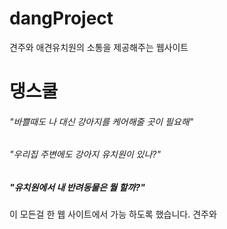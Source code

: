 # dangProject
견주와 애견유치원의 소통을 제공해주는 웹사이트


# 댕스쿨
###### "바쁠때도 나 대신 강아지를 케어해줄 곳이 필요해"
###### "우리집 주변에도 강아지 유치원이 있나?"
##### "유치원에서 내 반려동물은 뭘 할까?"

이 모든걸 한 웹 사이트에서 가능 하도록 했습니다.
견주와 

